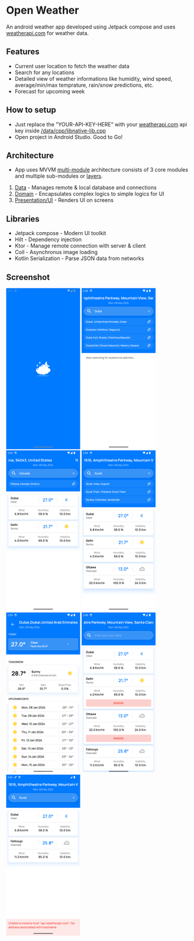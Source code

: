 # Open Weather

An android weather app developed using Jetpack compose and uses [weatherapi.com](https://www.weatherapi.com/) for weather data.

## Features
- Current user location to fetch the weather data
- Search for any locations
- Detailed view of weather informations like humidity, wind speed, average/min/max temprature, rain/snow predictions, etc.
- Forecast for upcoming week

## How to setup
- Just replace the "YOUR-API-KEY-HERE" with your [weatherapi.com](https://www.weatherapi.com/) api key inside [/data/cpp/libnative-lib.cpp](https://github.com/hirenrafaliya/open-weather-android-compose-mvvm/blob/0a1fdb36a501d1222771219158be4513ebff80de/data/cpp/libnative-lib.cpp)
- Open project in Android Studio. Good to Go!

## Architecture
- App uses MVVM [multi-module](https://developer.android.com/topic/modularization) architecture consists of 3 core modules and multiple sub-modules or [layers](https://developer.android.com/topic/architecture).
1. [Data](https://developer.android.com/topic/architecture/data-layer) - Manages remote & local database and connections
2. [Domain](https://developer.android.com/topic/architecture/domain-layer) - Encapsulates complex logics to simple logics for UI
3. [Presentation/UI](https://developer.android.com/topic/architecture/ui-layer) - Renders UI on screens

## Libraries
- Jetpack compose - Modern UI toolkit 
- Hilt - Dependency injection
- Ktor - Manage remote connection with server & client
- Coil - Asynchronus image loading
- Kotlin Serialization - Parse JSON data from networks

## Screenshot
<p float="left">
  <img src="https://github.com/hirenrafaliya/open-weather-android-compose-mvvm/blob/dev/assets/Screenshot_20240506_022727.png?raw=true" width="200" />
  <img src="https://github.com/hirenrafaliya/open-weather-android-compose-mvvm/blob/dev/assets/Screenshot_20240506_022855.png?raw=true" width="200" /> 
  <img src="https://github.com/hirenrafaliya/open-weather-android-compose-mvvm/blob/dev/assets/Screenshot_20240506_022917.png?raw=true" width="200" />
  <img src="https://github.com/hirenrafaliya/open-weather-android-compose-mvvm/blob/dev/assets/Screenshot_20240506_022929.png?raw=true" width="200" />
  <img src="https://github.com/hirenrafaliya/open-weather-android-compose-mvvm/blob/dev/assets/Screenshot_20240506_022942.png?raw=true" width="200" />
  <img src="https://github.com/hirenrafaliya/open-weather-android-compose-mvvm/blob/dev/assets/Screenshot_20240506_023011.png?raw=true" width="200" />
  <img src="https://github.com/hirenrafaliya/open-weather-android-compose-mvvm/blob/dev/assets/Screenshot_20240506_023227.png?raw=true" width="200" />
</p>
